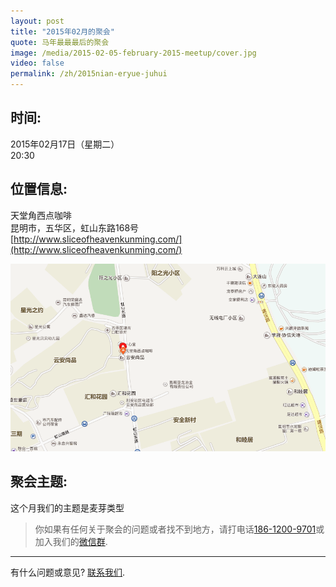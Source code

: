 ```yaml
---
layout: post
title: "2015年02月的聚会"
quote: 马年最最最后的聚会
image: /media/2015-02-05-february-2015-meetup/cover.jpg
video: false
permalink: /zh/2015nian-eryue-juhui
---
```


## 时间:

2015年02月17日（星期二）<br>
20:30

## 位置信息:

天堂角西点咖啡<br>
昆明市，五华区，虹山东路168号<br>
[http://www.sliceofheavenkunming.com/](http://www.sliceofheavenkunming.com/)

!["天堂角西点咖啡地图"](/media/2015-02-05-february-2015-meetup/map-chinese.png)

## 聚会主题:

这个月我们的主题是麦芽类型

> 你如果有任何关于聚会的问题或者找不到地方，请打电话[186-1200-9701](tel:18612009701)或加入我们的[微信群](/media/qr-code.jpg).

-----
有什么问题或意见? [联系我们](mailto:hello@kunmingbeer.org).